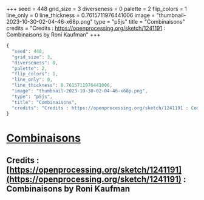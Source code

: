 +++
seed = 448
grid_size = 3
diverseness = 0
palette = 2
flip_colors = 1
line_only = 0
line_thickness = 0.7615711976441006
image = "thumbnail-2023-10-30-02-04-46-x68p.png"
type = "p5js"
title = "Combinaisons"
credits = "Credits : https://openprocessing.org/sketch/1241191 : Combinaisons by Roni Kaufman"
+++




~~~javascript
{
  "seed": 448,
  "grid_size": 3,
  "diverseness": 0,
  "palette": 2,
  "flip_colors": 1,
  "line_only": 0,
  "line_thickness": 0.7615711976441006,
  "image": "thumbnail-2023-10-30-02-04-46-x68p.png",
  "type": "p5js",
  "title": "Combinaisons",
  "credits": "Credits : https://openprocessing.org/sketch/1241191 : Combinaisons by Roni Kaufman"
}
~~~



# [Combinaisons](https://openprocessing.org/sketch/2066485)

## Credits : [https://openprocessing.org/sketch/1241191](https://openprocessing.org/sketch/1241191) : Combinaisons by Roni Kaufman 

